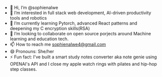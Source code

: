 - 👋 Hi, I’m @sophienalwe
- 👀 I’m interested in full stack web development, AI-driven productivity tools and robotics
- 🌱 I’m currently learning Pytorch, advanced React patterns and deepening my C encryption skills(RSA)
- 💞️ I’m looking to collaborate on open source porjects around Machine learning and education tech.
- 📫 How to reach me sophienalwe4@gmail.com
- 😄 Pronouns: She/her
- ⚡ Fun fact: I've built a smart study notes converter aka note genie using OPENAI's API and I close my apple watch rings with pilates and hip-hop step classes. 

<!---
sophienalwe/sophienalwe is a ✨ special ✨ repository because its `README.md` (this file) appears on your GitHub profile.
You can click the Preview link to take a look at your changes.
--->

